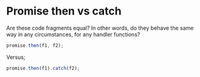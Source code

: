 # Promise then vs catch

Are these code fragments equal? In other words, do they behave the same way in any circumstances, for any handler functions?

```js
promise.then(f1, f2);
```

Versus;
```js
promise.then(f1).catch(f2);
```
